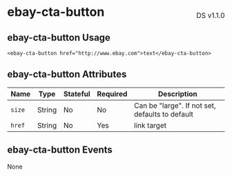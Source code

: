 <h1 style='display: flex; justify-content: space-between; align-items: center;'>
    <span>
        ebay-cta-button
    </span>
    <span style='font-weight: normal; font-size: medium; margin-bottom: -15px;'>
        DS v1.1.0
    </span>
</h1>

## ebay-cta-button Usage

```marko
<ebay-cta-button href="http://www.ebay.com">text</ebay-cta-button>
```

## ebay-cta-button Attributes

| Name   | Type   | Stateful | Required | Description                                     |
| ------ | ------ | -------- | -------- | ----------------------------------------------- |
| `size` | String | No       | No       | Can be "large". If not set, defaults to default |
| `href` | String | No       | Yes      | link target                                     |

## ebay-cta-button Events

None

